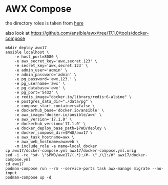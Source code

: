 # AWX Compose

the directory roles is taken from [here](https://github.com/ansible/awx/tree/17.1.0/installer/roles/local_docker)

also look at https://github.com/ansible/awx/tree/17.1.0/tools/docker-compose

```
mkdir deploy awx17
ansible localhost \
    -e host_port=8080 \
    -e awx_secret_key='awx,secret.123' \
    -e secret_key='awx,secret.123' \
    -e admin_user='admin' \
    -e admin_password='admin' \
    -e pg_password='awx,123.' \
    -e pg_username='awx' \
    -e pg_database='awx' \
    -e pg_port='5432' \
    -e redis_image="docker.io/library/redis:6-alpine" \
    -e postgres_data_dir="./data/pg" \
    -e compose_start_containers=false \
    -e dockerhub_base='docker.io/ansible' \
    -e awx_image='docker.io/ansible/awx' \
    -e awx_version='17.1.0' \
    -e dockerhub_version='17.1.0' \
    -e docker_deploy_base_path=$PWD/deploy \
    -e docker_compose_dir=$PWD/awx17 \
    -e awx_task_hostname=awx \
    -e awx_web_hostname=awxweb \
    -m include_role -a name=local_docker
cp awx17/docker-compose.yml awx17/docker-compose.yml.orig
sed -i -re "s#- \"$PWD/awx17/(.*):/#- \"./\1:/#" awx17/docker-compose.yml
cd awx17
podman-compose run --rm --service-ports task awx-manage migrate --no-input
podman-compose up -d
```

